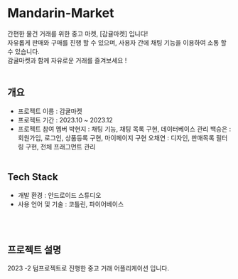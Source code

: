 
# Mandarin-Market
간편한 물건 거래를 위한 중고 마켓, [감귤마켓] 입니다! <br>
자유롭게 판매와 구매를 진행 할 수 있으며, 사용자 간에 채팅 기능을 이용하여 소통 할 수 있습니다.<br>
감귤마켓과 함께 자유로운 거래를 즐겨보세요 ! <br><br>


## 개요
- 프로젝트 이름 : 감귤마켓
- 프로젝트 기간 : 2023.10 ~ 2023.12
- 프로젝트 참여 멤버
  박현지 : 채팅 기능, 채팅 목록 구현, 데이터베이스 관리
  백승은 : 회원가입, 로그인, 상품등록 구현, 마이페이지 구현
  오채연 : 디자인, 판매목록 필터링 구현, 전체 프래그먼트 관리
<br><br>

## Tech Stack
- 개발 환경 : 안드로이드 스튜디오
- 사용 언어 및 기술 : 코틀린, 파이어베이스

<br><br>


## 프로젝트 설명
2023 -2 텀프로젝트로 진행한 중고 거래 어플리케이션 입니다. 




